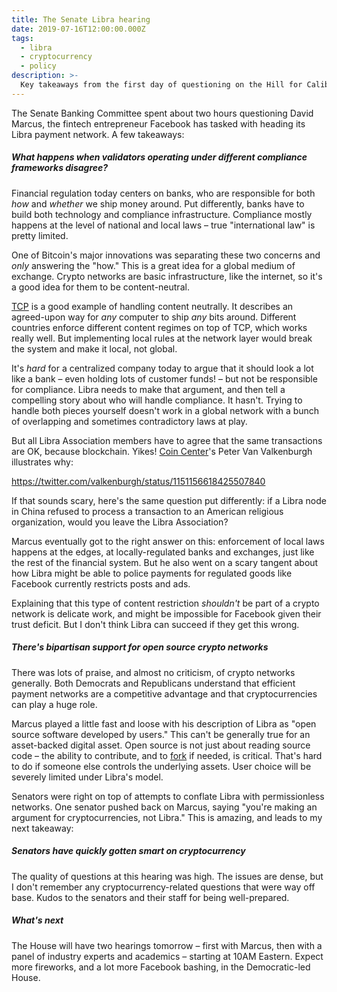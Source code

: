 ```yaml
---
title: The Senate Libra hearing
date: 2019-07-16T12:00:00.000Z
tags:
  - libra
  - cryptocurrency
  - policy
description: >-
  Key takeaways from the first day of questioning on the Hill for Calibra's David Marcus.
---
```


The Senate Banking Committee spent about two hours questioning David Marcus, the fintech entrepreneur Facebook has tasked with heading its Libra payment network. A few takeaways:

##### What happens when validators operating under different compliance frameworks disagree?

Financial regulation today centers on banks, who are responsible for both _how_ and _whether_ we ship money around. Put differently, banks have to build both technology and compliance infrastructure. Compliance mostly happens at the level of national and local laws – true "international law" is pretty limited.

One of Bitcoin's major innovations was separating these two concerns and _only_ answering the "how." This is a great idea for a global medium of exchange. Crypto networks are basic infrastructure, like the internet, so it's a good idea for them to be content-neutral.

[TCP](https://en.wikipedia.org/wiki/Transmission_Control_Protocol) is a good example of handling content neutrally. It describes an agreed-upon way for _any_ computer to ship _any_ bits around. Different countries enforce different content regimes on top of TCP, which works really well. But implementing local rules at the network layer would break the system and make it local, not global.

It's _hard_ for a centralized company today to argue that it should look a lot like a bank – even holding lots of customer funds! – but not be responsible for compliance. Libra needs to make that argument, and then tell a compelling story about who will handle compliance. It hasn't. Trying to handle both pieces yourself doesn't work in a global network with a bunch of overlapping and sometimes contradictory laws at play.

But all Libra Association members have to agree that the same transactions are OK, because blockchain. Yikes! [Coin Center](https://coincenter.org)'s Peter Van Valkenburgh illustrates why:

https://twitter.com/valkenburgh/status/1151156618425507840

If that sounds scary, here's the same question put differently: if a Libra node in China refused to process a transaction to an American religious organization, would you leave the Libra Association?

Marcus eventually got to the right answer on this: enforcement of local laws happens at the edges, at locally-regulated banks and exchanges, just like the rest of the financial system. But he also went on a scary tangent about how Libra might be able to police payments for regulated goods like Facebook currently restricts posts and ads.

Explaining that this type of content restriction _shouldn't_ be part of a crypto network is delicate work, and might be impossible for Facebook given their trust deficit. But I don't think Libra can succeed if they get this wrong.

##### There's bipartisan support for open source crypto networks

There was lots of praise, and almost no criticism, of crypto networks generally. Both Democrats and Republicans understand that efficient payment networks are a competitive advantage and that cryptocurrencies can play a huge role.

Marcus played a little fast and loose with his description of Libra as "open source software developed by users." This can't be generally true for an asset-backed digital asset. Open source is not just about reading source code – the ability to contribute, and to [fork](<https://en.wikipedia.org/wiki/Fork_(software_development)>) if needed, is critical. That's hard to do if someone else controls the underlying assets. User choice will be severely limited under Libra's model.

Senators were right on top of attempts to conflate Libra with permissionless networks. One senator pushed back on Marcus, saying "you're making an argument for cryptocurrencies, not Libra." This is amazing, and leads to my next takeaway:

##### Senators have quickly gotten smart on cryptocurrency

The quality of questions at this hearing was high. The issues are dense, but I don't remember any cryptocurrency-related questions that were way off base. Kudos to the senators and their staff for being well-prepared.

##### What's next

The House will have two hearings tomorrow – first with Marcus, then with a panel of industry experts and academics – starting at 10AM Eastern. Expect more fireworks, and a lot more Facebook bashing, in the Democratic-led House.

